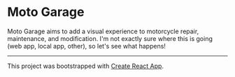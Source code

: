 Moto Garage
===========

Moto Garage aims to add a visual experience to motorcycle repair, maintenance,
and modification. I'm not exactly sure where this is going (web app, local app,
other), so let's see what happens!

----

This project was bootstrapped with [Create React App](https://github.com/facebookincubator/create-react-app).
